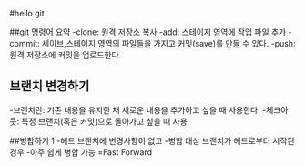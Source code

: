 #hello git

##git 명령어 요약
-clone: 원격 저장소 복사
-add: 스테이지 영역에 작업 파일 추가
-commit: 세이브,스테이지 영역의 파일들을 가지고 커밋(save)를 만들 수 있다.
-push: 원격 저장소에 커밋을 업로드한다.

## 브랜치 변경하기
-브랜치란: 기존 내용을 유지한 채 새로운 내용을 추가하고 싶을 때 사용한다.
-체크아웃: 특정 브랜치(혹은 커밋)으로 돌아가고 싶을 때 사용

##병합하기 1
-헤드 브랜치에 변경사항이 없고
-병합 대상 브랜치가 헤드로부터 시작된 경우
-아주 쉽게 병합 가능 =Fast Forward
